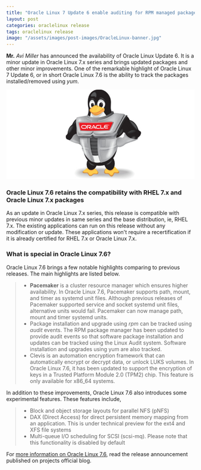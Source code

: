 ```yaml
---
title: "Oracle Linux 7 Update 6 enable auditing for RPM managed packages"
layout: post
categories: oraclelinux release
tags: oraclelinux release
image: "/assets/images/post-images/OracleLinux-banner.jpg"
---
```



**Mr.** *Avi Miller* has announced the availability of Oracle Linux Update 6. It is a minor update in Oracle Linux 7.x series and brings updated packages and other minor improvements. One of the remarkable highlight of Oracle Linux 7 Update 6, or in short Oracle Linux 7.6 is the ability to track the packages installed/removed using *yum*.

![Oracle Linux banner](/assets/images/post-images/OracleLinux-banner.jpg)

### Oracle Linux 7.6 retains the compatibility with RHEL 7.x and Oracle Linux 7.x packages
As an update in Oracle Linux 7.x series, this release is compatible with previous minor updates in same series and the base distribution, ie, RHEL 7.x. The existing applications can run on this release without any modification or update. These applications won't require a recertification if it is already certified for RHEL 7.x or Oracle Linux 7.x.

### What is special in Oracle Linux 7.6?
Oracle Linux 7.6 brings a few notable highlights comparing to previous releases. The main highlights are listed below.
> - **Pacemaker** is a cluster resource manager which ensures higher availability. In Oracle Linux 7.6, Pacemaker supports path, mount, and timer as systemd unit files. Although previous releases of Pacemaker supported service and socket systemd unit files, alternative units would fail. Pacemaker can now manage path, mount and timer systemd units.
> - Package installation and upgrade using *rpm* can be tracked using *audit* events. The RPM package manager has been updated to provide audit events so that software package installation and updates can be tracked using the Linux Audit system. Software installation and upgrades using yum are also tracked.
> - Clevis is an automation encryption framework that can automatically encrypt or decrypt data, or unlock LUKS volumes. In Oracle Linux 7.6, it has been updated to support the encryption of keys in a Trusted Platform Module 2.0 (TPM2) chip. This feature is only available for x86_64 systems.

In addition to these improvements, Oracle Linux 7.6 also introduces some experimental features. These features include,
> -   Block and object storage layouts for parallel NFS (pNFS)
> -   DAX (Direct Access) for direct persistent memory mapping from an application. This is under technical preview for the ext4 and XFS file systems
> -   Multi-queue I/O scheduling for SCSI (scsi-mq). Please note that this functionality is disabled by default

For [more information on Oracle Linux 7.6](https://blogs.oracle.com/linux/announcing-the-release-of-oracle-linux-7-update-6), read the release announcement published on projects official blog.